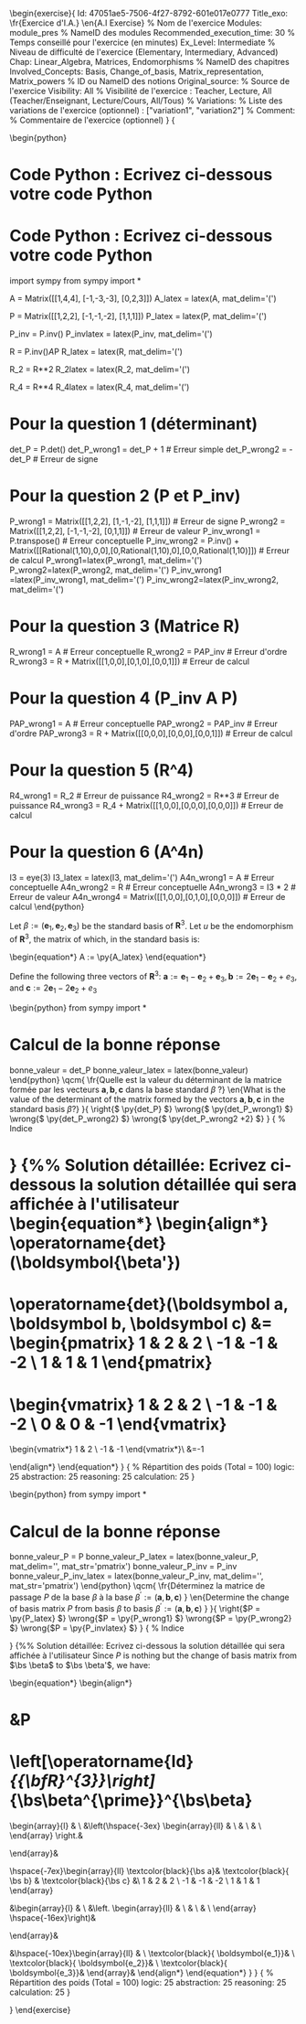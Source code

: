 
\begin{exercise}{
Id: 47051ae5-7506-4f27-8792-601e017e0777
Title_exo: \fr{Exercice d'I.A.} \en{A.I Exercise} % Nom de l'exercice
Modules: module_pres % NameID des modules
Recommended_execution_time: 30 % Temps conseillé pour l'exercice (en minutes)
Ex_Level: Intermediate % Niveau de difficulté de l'exercice (Elementary, Intermediary, Advanced)
Chap: Linear_Algebra, Matrices, Endomorphisms % NameID des chapitres
Involved_Concepts: Basis, Change_of_basis, Matrix_representation, Matrix_powers % ID ou NameID des notions 
Original_source:  % Source de l'exercice
Visibility: All % Visibilité de l'exercice : Teacher, Lecture, All (Teacher/Enseignant, Lecture/Cours, All/Tous)
% Variations: % Liste des variations de l'exercice (optionnel) : ["variation1", "variation2"]
% Comment: % Commentaire de l'exercice (optionnel)
}
{


\begin{python}
# Code Python : Ecrivez ci-dessous votre code Python
# Code Python : Ecrivez ci-dessous votre code Python

import sympy
from sympy import *

A = Matrix([[1,4,4], [-1,-3,-3], [0,2,3]])
A_latex = latex(A, mat_delim='(')

P = Matrix([[1,2,2], [-1,-1,-2], [1,1,1]])
P_latex = latex(P, mat_delim='(')

P_inv = P.inv()
P_invlatex = latex(P_inv, mat_delim='(')

R = P.inv()*A*P
R_latex = latex(R, mat_delim='(')

R_2 = R**2
R_2latex = latex(R_2, mat_delim='(')

R_4 = R**4
R_4latex = latex(R_4, mat_delim='(')

# Pour la question 1 (déterminant)
det_P = P.det()
det_P_wrong1 = det_P + 1 # Erreur simple
det_P_wrong2 = -det_P # Erreur de signe

# Pour la question 2 (P et P_inv)
P_wrong1 = Matrix([[1,2,2], [1,-1,-2], [1,1,1]]) # Erreur de signe
P_wrong2 = Matrix([[1,2,2], [-1,-1,-2], [0,1,1]]) # Erreur de valeur
P_inv_wrong1 = P.transpose() # Erreur conceptuelle
P_inv_wrong2 = P.inv() + Matrix([[Rational(1,10),0,0],[0,Rational(1,10),0],[0,0,Rational(1,10)]]) # Erreur de calcul
P_wrong1=latex(P_wrong1, mat_delim='(')
P_wrong2=latex(P_wrong2, mat_delim='(')
P_inv_wrong1 =latex(P_inv_wrong1, mat_delim='(')
P_inv_wrong2=latex(P_inv_wrong2, mat_delim='(')
# Pour la question 3 (Matrice R)
R_wrong1 = A # Erreur conceptuelle
R_wrong2 = P*A*P_inv # Erreur d'ordre
R_wrong3 = R + Matrix([[1,0,0],[0,1,0],[0,0,1]]) # Erreur de calcul

# Pour la question 4 (P_inv A P)
PAP_wrong1 = A # Erreur conceptuelle
PAP_wrong2 = P*A*P_inv # Erreur d'ordre
PAP_wrong3 = R + Matrix([[0,0,0],[0,0,0],[0,0,1]]) # Erreur de calcul

# Pour la question 5 (R^4)
R4_wrong1 = R_2 # Erreur de puissance
R4_wrong2 = R**3 # Erreur de puissance
R4_wrong3 = R_4 + Matrix([[1,0,0],[0,0,0],[0,0,0]]) # Erreur de calcul

# Pour la question 6 (A^4n)
I3 = eye(3)
I3_latex = latex(I3, mat_delim='(')
A4n_wrong1 = A # Erreur conceptuelle
A4n_wrong2 = R # Erreur conceptuelle
A4n_wrong3 = I3 * 2 # Erreur de valeur
A4n_wrong4 = Matrix([[1,0,0],[0,1,0],[0,0,0]]) # Erreur de calcul
\end{python}



Let $\beta:=\left(\boldsymbol{e}_{1}, \boldsymbol{e}_{2}, \boldsymbol{e}_{3}\right)$ be the standard basis of $\mathbf{R}^{3}$.
 Let $u$ be the endomorphism of $\mathbf{R}^{3}$, the matrix of which, in the standard basis is:

\begin{equation*}
A
:=
\py{A_latex}
\end{equation*}

Define the following three vectors of $\mathbf{R}^{3}$:
 $\boldsymbol{a}:=\boldsymbol{e}_{1}-\boldsymbol{e}_{2}+\boldsymbol{e}_{3},
\boldsymbol{b}:=2 \boldsymbol{e}_{1}-\boldsymbol{e}_{2}+e_{3}$,
and
$\boldsymbol{c}:=2 \boldsymbol{e}_{1}-2 \boldsymbol{e}_{2}+e_{3}$

\begin{python}
from sympy import *
# Calcul de la bonne réponse
bonne_valeur = det_P
bonne_valeur_latex = latex(bonne_valeur)
\end{python}
\qcm{
\fr{Quelle est la valeur du déterminant de la matrice formée par les vecteurs $\boldsymbol{a}, \boldsymbol{b}, \boldsymbol{c}$ dans la base standard $\beta$ ?}
\en{What is the value of the determinant of the matrix formed by the vectors $\boldsymbol{a}, \boldsymbol{b}, \boldsymbol{c}$ in the standard basis $\beta$?}
}{
\right{$ \py{det_P} $}
\wrong{$ \py{det_P_wrong1} $}
\wrong{$ \py{det_P_wrong2} $}
\wrong{$ \py{det_P_wrong2 +2} $}
}
{ % Indice

}
{%% Solution détaillée: Ecrivez ci-dessous la solution détaillée qui sera affichée à l'utilisateur
\begin{equation*}
\begin{align*}
\operatorname{det}(\boldsymbol{\beta'})
=
\operatorname{det}(\boldsymbol a, \boldsymbol b, \boldsymbol c)
&=
\begin{pmatrix}
1 & 2 & 2 \\
-1 & -1 & -2 \\
1 & 1 & 1
\end{pmatrix}
=
\begin{vmatrix}
1 & 2 & 2 \\
-1 & -1 & -2 \\
0 & 0 & -1
\end{vmatrix}
=
\begin{vmatrix*}
1 & 2 \\
-1 & -1
\end{vmatrix*}\\
&=-1

\end{align*}
\end{equation*}
}
{ % Répartition des poids (Total = 100)
logic: 25
abstraction: 25
reasoning: 25
calculation: 25
}

\begin{python}
from sympy import *
# Calcul de la bonne réponse
bonne_valeur_P = P
bonne_valeur_P_latex = latex(bonne_valeur_P, mat_delim='', mat_str='pmatrix')
bonne_valeur_P_inv = P_inv
bonne_valeur_P_inv_latex = latex(bonne_valeur_P_inv, mat_delim='', mat_str='pmatrix')
\end{python}
\qcm{
\fr{Déterminez la matrice de passage $P$ de la base $\beta$ à la base $\beta^{\prime}:=(\boldsymbol{a}, \boldsymbol{b}, \boldsymbol{c})$ }
\en{Determine the change of basis matrix $P$ from basis $\beta$ to basis $\beta^{\prime}:=(\boldsymbol{a}, \boldsymbol{b}, \boldsymbol{c})$ }
}{
\right{$P = \py{P_latex}  $}
\wrong{$P = \py{P_wrong1}  $}
\wrong{$P = \py{P_wrong2}  $}
\wrong{$P = \py{P_invlatex} $}
}
{ % Indice

}
{%% Solution détaillée: Ecrivez ci-dessous la solution détaillée qui sera affichée à l'utilisateur
Since $P$ is nothing but the change of basis matrix from $\bs \beta$ to $\bs \beta'$,
we have:




\begin{equation*}
\begin{align*}


&P 
= 
\left[\operatorname{Id}_{{\bfR}^{3}}\right]_{\bs\beta^{\prime}}^{\bs\beta}
=
\begin{array}{l}
& \\
&\left(\hspace{-3ex}
\begin{array}{ll}
 &  \\
 &  \\
 &  \\
 \end{array}
\right.&

 \end{array}&


\hspace{-7ex}\begin{array}{ll}
 \textcolor{black}{\bs a}&   \textcolor{black}{ \bs b} &   \textcolor{black}{\bs c}  &\\
1 & 2 & 2 \\
-1 & -1 & -2 \\
1 & 1 & 1 
\end{array}


&\begin{array}{l}
& \\
&\left.
\begin{array}{ll}
 &  \\
 &  \\
 &  \\
 \end{array}
\hspace{-16ex}\right)&

 \end{array}&


&\hspace{-10ex}\begin{array}{ll}
 & \\
\textcolor{black}{ \boldsymbol{e_1}}& \\
\textcolor{black}{ \boldsymbol{e_2}}& \\
\textcolor{black}{ \boldsymbol{e_3}}& 
\end{array}&
\end{align*}
\end{equation*}
}
}
{ % Répartition des poids (Total = 100)
logic: 25
abstraction: 25
reasoning: 25
calculation: 25
}





}
\end{exercise}



